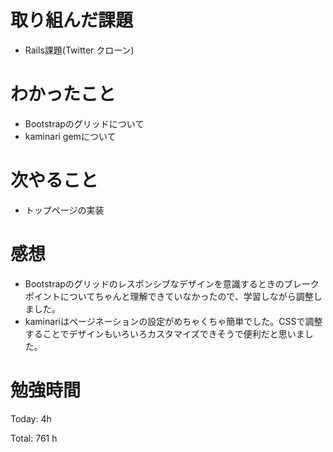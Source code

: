 # 取り組んだ課題
- Rails課題(Twitter クローン)

# わかったこと
- Bootstrapのグリッドについて
- kaminari gemについて
  
# 次やること
- トップページの実装

# 感想
- Bootstrapのグリッドのレスポンシブなデザインを意識するときのブレークポイントについてちゃんと理解できていなかったので、学習しながら調整しました。
- kaminariはページネーションの設定がめちゃくちゃ簡単でした。CSSで調整することでデザインもいろいろカスタマイズできそうで便利だと思いました。

# 勉強時間
Today: 4h

Total: 761 h
